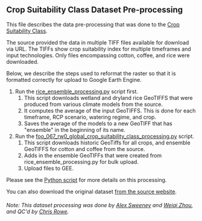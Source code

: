 ## Crop Suitability Class Dataset Pre-processing
This file describes the data pre-processing that was done to the [Crop Suitability Class](https://gaez-data-portal-hqfao.hub.arcgis.com/pages/theme-details-theme-4).

The source provided the data in multiple TIFF files available for download via URL. The TIFFs show crop suitability index for multiple timeframes and input technologies. Only files encompassing cotton, coffee, and rice were downloaded.

Below, we describe the steps used to reformat the raster so that it is formatted correctly for upload to Google Earth Engine.

1. Run the [rice_ensemble_processing.py](https://github.com/resource-watch/data-pre-processing/blob/master/foo_067_rw0_global_crop_suitability_class/rice_ensemble_processing.py) script first.
   1. This script downloads wetland and dryland rice GeoTIFFS that were produced from various climate models from the source.
   2. It computes the average of the input GeoTIFFS. This is done for each timeframe, RCP scenario, watering regime, and crop.
   3. Saves the average of the models to a new GeoTIFF that has "ensemble" in the beginning of its name.
2. Run the [foo_067_rw0_global_crop_suitability_class_processing.py](https://github.com/resource-watch/data-pre-processing/blob/master/foo_067_rw0_global_crop_suitability_class/foo_067_rw0_global_crop_suitability_class_processing.py) script.
   1. This script downloads historic GeoTiffs for all crops, and ensemble GeoTIFFS for cotton and coffee from the source.
   2. Adds in the ensemble GeoTIFFs that were created from rice_ensemble_processing.py for bulk upload.
   3. Upload files to GEE.

Please see the [Python script](https://github.com/resource-watch/data-pre-processing/blob/master/foo_067_rw0_global_crop_suitability_class/foo_067_rw0_global_crop_suitability_class_processing.py) for more details on this processing.

You can also download the original dataset [from the source website](https://gaez-data-portal-hqfao.hub.arcgis.com/pages/data-viewer).

###### Note: This dataset processing was done by [Alex Sweeney](https://github.com/alxswny) and [Weiqi Zhou](https://www.wri.org/profile/weiqi-zhou), and QC'd by [Chris Rowe](https://www.wri.org/profile/chris-rowe).
